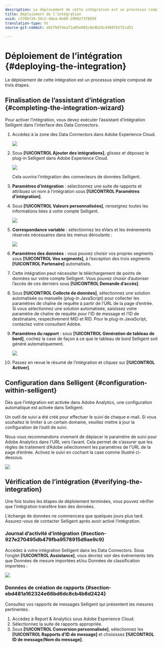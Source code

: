 ```yaml
---
description: Le déploiement de cette intégration est un processus simple composé de trois étapes.
title: Déploiement de l’intégration
uuid: c578bf26-34c2-44ea-8e60-2990273f8659
translation-type: ht
source-git-commit: a02fb674ea71a05e085c8e9b2dc4460f62f2cd51

---
```



# Déploiement de l’intégration {#deploying-the-integration}

Le déploiement de cette intégration est un processus simple composé de trois étapes.

## Finalisation de l’assistant d’intégration {#completing-the-integration-wizard}

Pour activer l’intégration, vous devez exécuter l’assistant d’intégration Selligent dans l’interface des Data Connectors.

1. Accédez à la zone des Data Connectors dans Adobe Experience Cloud.

   ![](assets/selligent-data_connectors.png)

1. Sous **[!UICONTROL Ajouter des intégrations]**, glissez et déposez le plug-in Selligent dans Adobe Experience Cloud.

   ![](assets/selligent-add_integration.png)

   Cela ouvrira l’intégration des connecteurs de données Selligent.

1. **Paramètres d’intégration** : sélectionnez une suite de rapports et attribuez un nom à l’intégration sous **[!UICONTROL Paramètres d’intégration]**.

1. Sous **[!UICONTROL Valeurs personnalisées]**, renseignez toutes les informations liées à votre compte Selligent.

   ![](assets/selligent-general_settings.png)

1. **Correspondance variable** : sélectionnez les eVars et les événements réservés nécessaires dans les menus déroulants :

   ![](assets/selligent-variables.png)

1. **Paramètres des données** : vous pouvez choisir vos propres segments sous **[!UICONTROL Vos segments]**, à l’exception des trois segments **[!UICONTROL Partenaire]** automatisés.

1. Cette intégration peut nécessiter le téléchargement de points de données sur votre compte Selligent. Vous pouvez choisir d’autoriser l’accès de ces derniers sous **[!UICONTROL Demande d’accès]**.
1. Sous **[!UICONTROL Collecte de données]**, sélectionnez une solution automatisée ou manuelle (plug-in JavaScript) pour collecter les paramètres de chaîne de requête à partir de l’URL de la page d’entrée. Si vous sélectionnez une solution automatisée, saisissez votre paramètre de chaîne de requête pour l’ID de message et l’ID de destinataire, respectivement MID et RID. Pour le plug-in JavaScript, contactez votre consultant Adobe.
1. **Paramètres du rapport** : sous **[!UICONTROL Génération de tableau de bord]**, cochez la case de façon à ce que le tableau de bord Selligent soit généré automatiquement.

   ![](assets/selligent-report_settings.png)

1. Passez en revue le résumé de l’intégration et cliquez sur **[!UICONTROL Activer]**.

## Configuration dans Selligent {#configuration-within-selligent}

Dès que l’intégration est activée dans Adobe Analytics, une configuration automatique est activée dans Selligent.

Un outil de suivi a été créé pour effectuer le suivi de chaque e-mail. Si vous souhaitez le limiter à un certain domaine, veuillez mettre à jour la configuration de l’outil de suivi.

Nous vous recommandons vivement de déplacer le paramètre de suivi pour Adobe Analytics dans l’URL vers l’avant. Cela permet de s’assurer que les règles de traitement d’Adobe sélectionnent les paramètres de l’URL de la page d’entrée. Activez le suivi en cochant la case comme illustré ci-dessous.

![](assets/selligent-tracker.png)

## Vérification de l’intégration {#verifying-the-integration}

Une fois toutes les étapes de déploiement terminées, vous pouvez vérifier que l’intégration transfère bien des données.

L’échange de données ne commencera que quelques jours plus tard. Assurez-vous de contacter Selligent après avoir activé l’intégration.

### Journal d’activité d’intégration {#section-927e270495db479fba9578915d9ae9c9}

Accédez à votre intégration Selligent dans les Data Connectors. Sous l’onglet **[!UICONTROL Assistance]**, vous devriez voir des événements tels que Données de mesure importées et/ou Données de classification importées :

![](assets/selligent-verifying.png)

### Données de création de rapports {#section-ebd481a162324e66bd6dc8cb4b8d2424}

Consultez vos rapports de messages Selligent qui présentent les mesures pertinentes.

1. Accédez à Report &amp; Analytics sous Adobe Experience Cloud.
1. Sélectionnez la suite de rapports appropriée.
1. Sous **[!UICONTROL Conversion personnalisée]**, sélectionnez les **[!UICONTROL Rapports d’ID de message]** et choisissez **[!UICONTROL ID de message/Nom du message]**.
